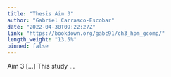 ```yaml
---
title: "Thesis Aim 3"
author: "Gabriel Carrasco-Escobar"
date: "2022-04-30T09:22:27Z"
link: "https://bookdown.org/gabc91/ch3_hpm_gcomp/"
length_weight: "13.5%"
pinned: false
---
```


Aim 3 [...] This study ...
